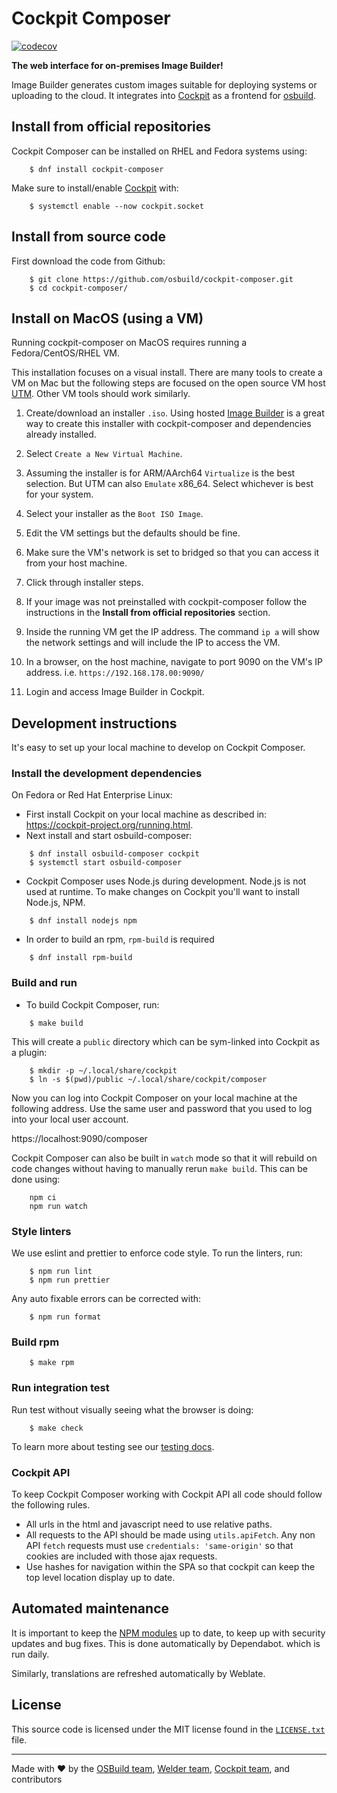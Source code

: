# Cockpit Composer

[![codecov](https://codecov.io/gh/osbuild/cockpit-composer/branch/main/graph/badge.svg)](https://codecov.io/gh/osbuild/cockpit-composer)

**The web interface for on-premises Image Builder!**

Image Builder generates custom images suitable for deploying systems or uploading to
the cloud. It integrates into [Cockpit](https://cockpit-project.org/) as a
frontend for [osbuild](https://github.com/osbuild).

## Install from official repositories

Cockpit Composer can be installed on RHEL and Fedora systems using:

```
    $ dnf install cockpit-composer
```

Make sure to install/enable [Cockpit](https://cockpit-project.org/) with:

```
    $ systemctl enable --now cockpit.socket
```

## Install from source code

First download the code from Github:

```
    $ git clone https://github.com/osbuild/cockpit-composer.git
    $ cd cockpit-composer/
```


## Install on MacOS (using a VM)

Running cockpit-composer on MacOS requires running a Fedora/CentOS/RHEL VM.

This installation focuses on a visual install. There are many tools to create a VM on Mac 
but the following steps are focused on the open source VM host [UTM](https://github.com/utmapp/UTM). Other VM tools should work similarly.

1. Create/download an installer `.iso`. Using hosted [Image Builder](https://console.redhat.com/insights/image-builder) is a great way to create this installer with cockpit-composer and dependencies already installed.

2. Select `Create a New Virtual Machine`.

3. Assuming the installer is for ARM/AArch64 `Virtualize` is the best selection. But UTM can also `Emulate` x86_64. Select whichever is best for your system.

4. Select your installer as the `Boot ISO Image`.

5. Edit the VM settings but the defaults should be fine.

6. Make sure the VM's network is set to bridged so that you can access it from your host machine.

7. Click through installer steps.

8. If your image was not preinstalled with cockpit-composer follow the instructions in the **Install from official repositories** section.

9. Inside the running VM get the IP address. The command `ip a` will show the network settings and will include the IP to access the VM.

10. In a browser, on the host machine, navigate to port 9090 on the VM's IP address. i.e. `https://192.168.178.00:9090/`

11. Login and access Image Builder in Cockpit.

## Development instructions

It's easy to set up your local machine to develop on Cockpit Composer.

### Install the development dependencies

On Fedora or Red Hat Enterprise Linux:

* First install Cockpit on your local machine as described in: https://cockpit-project.org/running.html.
* Next install and start osbuild-composer:
```
    $ dnf install osbuild-composer cockpit
    $ systemctl start osbuild-composer
```

* Cockpit Composer uses Node.js during development. Node.js is not used at runtime. To make changes on Cockpit you'll want to install Node.js, NPM.
```
    $ dnf install nodejs npm
```

* In order to build an rpm, `rpm-build` is required
```
    $ dnf install rpm-build
```

### Build and run

* To build Cockpit Composer, run:
```
    $ make build
```

This will create a `public` directory which can be sym-linked into Cockpit as a plugin:
```
    $ mkdir -p ~/.local/share/cockpit
    $ ln -s $(pwd)/public ~/.local/share/cockpit/composer
```

Now you can log into Cockpit Composer on your local machine at the following address. Use the same user and password that you used to log into your local user account.

https://localhost:9090/composer

Cockpit Composer can also be built in `watch` mode so that it will rebuild on code changes without having to manually rerun `make build`. This can be done using:

```
    npm ci
    npm run watch
```

### Style linters

We use eslint and prettier to enforce code style. To run the linters, run:
```
    $ npm run lint
    $ npm run prettier
```

Any auto fixable errors can be corrected with:
```
    $ npm run format
```

### Build rpm

```
    $ make rpm
```

### Run integration test

Run test without visually seeing what the browser is doing:

```
    $ make check
```

To learn more about testing see our [testing docs](test).


### Cockpit API

To keep Cockpit Composer working with Cockpit API all code should follow the following rules.

 * All urls in the html and javascript need to use relative paths.
 * All requests to the API should be made using ```utils.apiFetch```. Any non API ```fetch``` requests
   must use ```credentials: 'same-origin'``` so that cookies are included with those ajax requests.
 * Use hashes for navigation within the SPA so that cockpit can keep the top level location display
   up to date.

## Automated maintenance

It is important to keep the [NPM modules](./package.json) up to date, to keep
up with security updates and bug fixes. This is done automatically by Dependabot.
which is run daily.

Similarly, translations are refreshed automatically by Weblate.

## License

This source code is licensed under the MIT license found in the [`LICENSE.txt`](LICENSE.txt) file.

---
Made with ♥ by the [OSBuild team](https://github.com/orgs/osbuild/people), [Welder team](https://github.com/orgs/weldr/people), [Cockpit team](https://github.com/orgs/cockpit-project/people), and contributors

